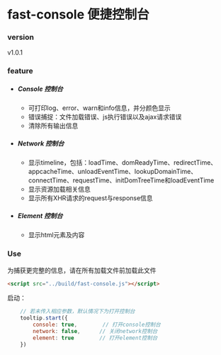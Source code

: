 # fast-console 便捷控制台

### version 
v1.0.1
### feature
* ##### Console 控制台
	* 可打印log、error、warn和info信息，并分颜色显示
	* 错误捕捉：文件加载错误、js执行错误以及ajax请求错误
	* 清除所有输出信息
* ##### Network 控制台
	* 显示timeline，包括：loadTime、domReadyTime、redirectTime、appcacheTime、unloadEventTime、lookupDomainTime、connectTime、requestTime、initDomTreeTime和loadEventTime
	* 显示资源加载相关信息
	* 显示所有XHR请求的request与response信息
* ##### Element 控制台
	* 显示html元素及内容

### Use
为捕获更完整的信息，请在所有加载文件前加载此文件
```html
<script src="../build/fast-console.js"></script>
```
启动：
``` javascript
	// 若未传入相应参数，默认情况下为打开控制台
	tooltip.start({
		console: true,        // 打开console控制台
		network: false,      // 关闭network控制台
		element: true        // 打开element控制台
	})
```
